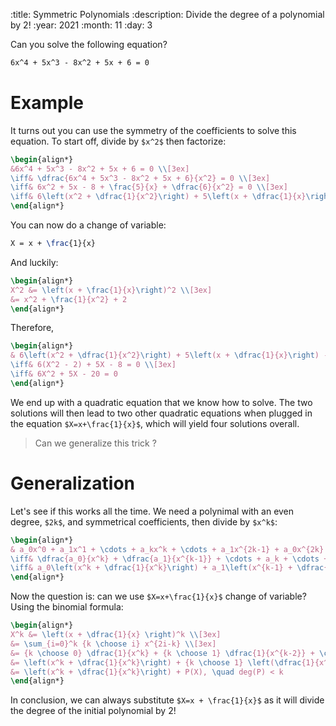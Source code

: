 :title: Symmetric Polynomials
:description: Divide the degree of a polynomial by 2!
:year: 2021
:month: 11
:day: 3

Can you solve the following equation?

```latex
6x^4 + 5x^3 - 8x^2 + 5x + 6 = 0
```

# Example

It turns out you can use the symmetry of the coefficients to solve this equation. To start off, divide by `$x^2$` then factorize:

```latex
\begin{align*}
&6x^4 + 5x^3 - 8x^2 + 5x + 6 = 0 \\[3ex]
\iff& \dfrac{6x^4 + 5x^3 - 8x^2 + 5x + 6}{x^2} = 0 \\[3ex]
\iff& 6x^2 + 5x - 8 + \frac{5}{x} + \dfrac{6}{x^2} = 0 \\[3ex]
\iff& 6\left(x^2 + \dfrac{1}{x^2}\right) + 5\left(x + \dfrac{1}{x}\right) - 8 = 0
\end{align*}
```

You can now do a change of variable:

```latex
X = x + \frac{1}{x}
```

And luckily:

```latex
\begin{align*}
X^2 &= \left(x + \frac{1}{x}\right)^2 \\[3ex]
&= x^2 + \frac{1}{x^2} + 2
\end{align*}
```

Therefore,

```latex
\begin{align*}
& 6\left(x^2 + \dfrac{1}{x^2}\right) + 5\left(x + \dfrac{1}{x}\right) - 8 = 0 \\[3ex]
\iff& 6(X^2 - 2) + 5X - 8 = 0 \\[3ex]
\iff& 6X^2 + 5X - 20 = 0
\end{align*}
```

We end up with a quadratic equation that we know how to solve. The two solutions will then lead to two other quadratic equations when plugged in the equation `$X=x+\frac{1}{x}$`, which will yield four solutions overall.

> Can we generalize this trick ?

# Generalization

Let's see if this works all the time. We need a polynimal with an even degree, `$2k$`, and symmetrical coefficients, then divide by `$x^k$`:

```latex
\begin{align*}
& a_0x^0 + a_1x^1 + \cdots + a_kx^k + \cdots + a_1x^{2k-1} + a_0x^{2k} = 0 \\[3ex]
\iff& \dfrac{a_0}{x^k} + \dfrac{a_1}{x^{k-1}} + \cdots + a_k + \cdots + a_1x^{k-1} + a_0x^k = 0 \\[3ex]
\iff& a_0\left(x^k + \dfrac{1}{x^k}\right) + a_1\left(x^{k-1} + \dfrac{1}{x^{k-1}}\right) + \cdots + a_{k-1}\left(x + \dfrac{1}{x}\right) + a_k = 0
\end{align*}
```

Now the question is: can we use `$X=x+\frac{1}{x}$` change of variable? Using the binomial formula:

```latex
\begin{align*}
X^k &= \left(x + \dfrac{1}{x} \right)^k \\[3ex]
&= \sum_{i=0}^k {k \choose i} x^{2i-k} \\[3ex]
&= {k \choose 0} \dfrac{1}{x^k} + {k \choose 1} \dfrac{1}{x^{k-2}} + \cdots + {k \choose k-1} x^{k-2} + {k \choose k} x^k \\[3ex]
&= \left(x^k + \dfrac{1}{x^k}\right) + {k \choose 1} \left(\dfrac{1}{x^{k-2}} + x^{k-2}\right) + {k \choose 2} \left(\dfrac{1}{x^{k-4}} + x^{k-4}\right) + \cdots \\[3ex]
&= \left(x^k + \dfrac{1}{x^k}\right) + P(X), \quad deg(P) < k
\end{align*}
```

In conclusion, we can always substitute `$X=x + \frac{1}{x}$` as it will divide the degree of the initial polynomial by 2!